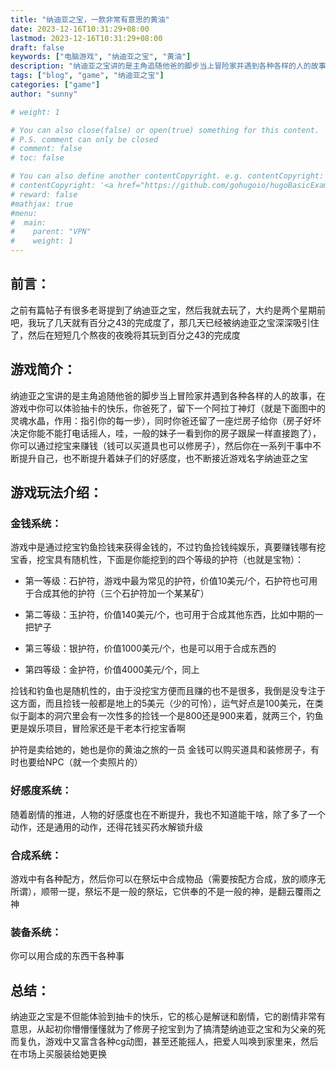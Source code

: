```yaml
---
title: "纳迪亚之宝，一款非常有意思的黄油"
date: 2023-12-16T10:31:29+08:00
lastmod: 2023-12-16T10:31:29+08:00
draft: false
keywords: ["电脑游戏", "纳迪亚之宝", "黄油"]
description: "纳迪亚之宝讲的是主角追随他爸的脚步当上冒险家并遇到各种各样的人的故事，在游戏中你可以体验抽卡的快乐，同时你爸还留了一座烂房子给你你可以通过挖宝来赚钱，然后你在一系列干事中不断提升自己，也不断提升着妹子们的好感度，也不断接近游戏名字纳迪亚之宝"
tags: ["blog", "game", "纳迪亚之宝"]
categories: ["game"]
author: "sunny"

# weight: 1

# You can also close(false) or open(true) something for this content.
# P.S. comment can only be closed
# comment: false
# toc: false

# You can also define another contentCopyright. e.g. contentCopyright: "This is another copyright."
# contentCopyright: '<a href="https://github.com/gohugoio/hugoBasicExample" rel="noopener" target="_blank">See origin</a>'
# reward: false
#mathjax: true
#menu:
#  main:
#    parent: "VPN"
#    weight: 1
---
```


## 前言： ##
之前有篇帖子有很多老哥提到了纳迪亚之宝，然后我就去玩了，大约是两个星期前吧，我玩了几天就有百分之43的完成度了，那几天已经被纳迪亚之宝深深吸引住了，然后在短短几个熬夜的夜晚将其玩到百分之43的完成度


## 游戏简介： ##
纳迪亚之宝讲的是主角追随他爸的脚步当上冒险家并遇到各种各样的人的故事，在游戏中你可以体验抽卡的快乐，你爸死了，留下一个阿拉丁神灯（就是下面图中的灵魂水晶，作用：指引你的每一步），同时你爸还留了一座烂房子给你（房子好坏决定你能不能打电话摇人，哇，一般的妹子一看到你的房子跟屎一样直接跑了），你可以通过挖宝来赚钱（钱可以买道具也可以修房子），然后你在一系列干事中不断提升自己，也不断提升着妹子们的好感度，也不断接近游戏名字纳迪亚之宝


## 游戏玩法介绍： ##

### 金钱系统： ###
游戏中是通过挖宝钓鱼捡钱来获得金钱的，不过钓鱼捡钱纯娱乐，真要赚钱哪有挖宝香，挖宝具有随机性，下面是你能挖到的四个等级的护符（也就是宝物）：


- 第一等级：石护符，游戏中最为常见的护符，价值10美元/个，石护符也可用于合成其他的护符（三个石护符加一个某某矿）

- 第二等级：玉护符，价值140美元/个，也可用于合成其他东西，比如中期的一把铲子

- 第三等级：银护符，价值1000美元/个，也是可以用于合成东西的

- 第四等级：金护符，价值4000美元/个，同上

捡钱和钓鱼也是随机性的，由于没挖宝方便而且赚的也不是很多，我倒是没专注于这方面，而且捡钱一般都是地上的5美元（少的可怜），运气好点是100美元，在类似于副本的洞穴里会有一次性多的捡钱一个是800还是900来着，就两三个，钓鱼更是娱乐项目，冒险家还是干老本行挖宝香啊


护符是卖给她的，她也是你的黄油之旅的一员
金钱可以购买道具和装修房子，有时也要给NPC（就一个卖照片的）


### 好感度系统： ###
随着剧情的推进，人物的好感度也在不断提升，我也不知道能干啥，除了多了一个动作，还是通用的动作，还得花钱买药水解锁升级

### 合成系统： ###
游戏中有各种配方，然后你可以在祭坛中合成物品（需要按配方合成，放的顺序无所谓），顺带一提，祭坛不是一般的祭坛，它供奉的不是一般的神，是翻云覆雨之神

### 装备系统： ###
你可以用合成的东西干各种事

## 总结： ##
纳迪亚之宝是不但能体验到抽卡的快乐，它的核心是解谜和剧情，它的剧情非常有意思，从起初你懵懵懂懂就为了修房子挖宝到为了搞清楚纳迪亚之宝和为父亲的死而复仇，游戏中又富含各种cg动图，甚至还能摇人，把爱人叫唤到家里来，然后在市场上买服装给她更换
